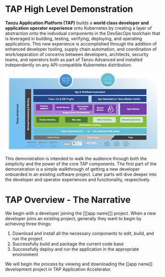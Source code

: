 # TAP High Level Demonstration

**Tanzu Application Platform (TAP)** builds a **world class developer and application operator experience** onto Kubernetes by creating a layer of abstraction onto the individual components in the DevSecOps toolchain that is leveraged in building, testing, verifying, deploying, and operating applications. This new experience is accomplished through the addition of enhanced developer tooling, supply chain automation, and coordination of work/separation of concerns between developers, architects, security teams, and operators both as part of Tanzu Advanced and installed independently on any API-compatible Kubernetes distribution.

![TAP Overview Diagram](tap-architecture.png)

This demonstration is intended to walk the audience through both the simplicity and the power of the core TAP components. The first part of the demonstration is a simple walkthrough of getting a new developer onboarded in an existing software project. Later parts will dive deeper into the developer and operator experiences and functionality, respectively.

# TAP Overview - The Narrative

We begin with a developer joining the [[[app name]]] project. When a new developer joins an existing project, generally they want to begin by achieving three things:

1. Download and install all the necessary components to edit, build, and run the project
1. Successfully build and package the current code base
1. Successfully deploy and run the application in the appropriate environment

We will begin the process by viewing and downloading the [[app name]] development project in TAP Application Accelerator.

